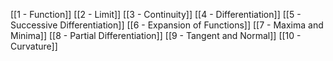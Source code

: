 
[[1 - Function]]
[[2 - Limit]]
[[3 - Continuity]]
[[4 - Differentiation]]
[[5 - Successive Differentiation]]
[[6 - Expansion of Functions]]
[[7 - Maxima and Minima]]
[[8 - Partial Differentiation]]
[[9 - Tangent and Normal]]
[[10 - Curvature]]
